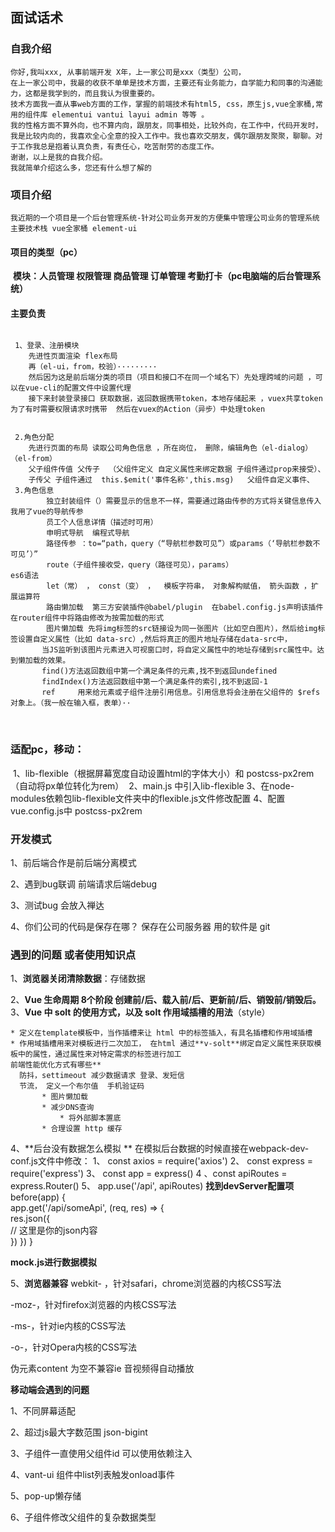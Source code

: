## 面试话术

 ### 自我介绍

    你好,我叫xxx, 从事前端开发 X年，上一家公司是xxx（类型）公司，
    在上一家公司中，我最的收获不单单是技术方面，主要还有业务能力，自学能力和同事的沟通能力，这都是我学到的，而且我认为很重要的。
    技术方面我一直从事web方面的工作，掌握的前端技术有html5, css，原生js,vue全家桶,常用的组件库 elementui vantui layui admin 等等 。
    我的性格方面不算外向，也不算内向，跟朋友，同事相处，比较外向，在工作中，代码开发时，我是比较内向的，我喜欢全心全意的投入工作中。我也喜欢交朋友，偶尔跟朋友聚聚，聊聊。对于工作我总是抱着认真负责，有责任心，吃苦耐劳的态度工作。
    谢谢，以上是我的自我介绍。
    我就简单介绍这么多，您还有什么想了解的

### 项目介绍


    我近期的一个项目是一个后台管理系统-针对公司业务开发的⽅便集中管理公司业务的管理系统
    主要技术栈 vue全家桶 element-ui 

   #### 项目的类型（pc）

​	**模块：人员管理        权限管理        商品管理        订单管理    考勤打卡（pc电脑端的后台管理系统）**

#### 主要负责 

```
 
 1、登录、注册模块 
 	先进性页面渲染 flex布局
 	再（el-ui，from，校验）·········
 	然后因为这是前后端分类的项目（项目和接口不在同一个域名下）先处理跨域的问题 ，可以在vue-cli的配置文件中设置代理
    接下来封装登录接口 获取数据，返回数据携带token，本地存储起来 ，vuex共享token 为了有时需要权限请求时携带  然后在vuex的Action（异步）中处理token
    

 2.角色分配
    先进行页面的布局 读取公司角色信息 ，所在岗位， 删除，编辑角色（el-dialog）（el-from）
	父子组件传值 父传子  （父组件定义 自定义属性来绑定数据 子组件通过prop来接受）、
    子传父 子组件通过  this.$emit('事件名称',this.msg)   父组件自定义事件、
 3.角色信息
		独立封装组件（）需要显示的信息不一样，需要通过路由传参的方式将关键信息传入 我用了vue的导航传参
		员工个人信息详情（描述时可用） 
		申明式导航  编程式导航
		路径传参 ：to=“path，query（“导航栏参数可见”）或params（‘导航栏参数不可见’）”
 		route（子组件接收受，query（路径可见），params）
es6语法
        let（常） ， const（变） ，  模板字符串， 对象解构赋值， 箭头函数 ，扩展运算符
        路由懒加载  第三方安装插件@babel/plugin  在babel.config.js声明该插件 在router组件中将路由修改为按需加载的形式
        图片懒加载 先将img标签的src链接设为同一张图片（比如空白图片），然后给img标签设置自定义属性（比如 data-src）,然后将真正的图片地址存储在data-src中，
       当JS监听到该图片元素进入可视窗口时，将自定义属性中的地址存储到src属性中。达到懒加载的效果。
       find()方法返回数组中第一个满足条件的元素,找不到返回undefined	
       findIndex()方法返回数组中第一个满足条件的索引,找不到返回-1
       ref     用来给元素或子组件注册引用信息。引用信息将会注册在父组件的 $refs 对象上。（我一般在输入框，表单）··
```

​     

### 适配pc，移动：

​	1、lib-flexible（根据屏幕宽度自动设置html的字体大小）和 postcss-px2rem（自动将px单位转化为rem）
​	2、main.js 中引入lib-flexible
​	3、在node-modules依赖包lib-flexible文件夹中的flexible.js文件修改配置
​	4、配置vue.config.js中 postcss-px2rem

### 开发模式

1、前后端合作是前后端分离模式 

2、遇到bug联调 前端请求后端debug

3、测试bug 会放入禅达

4、你们公司的代码是保存在哪？ 保存在公司服务器  用的软件是 git

### 遇到的问题 或者使用知识点

1、**浏览器关闭清除数据**：存储数据

2、**Vue 生命周期 8个阶段  创建前/后、载入前/后、更新前/后、销毁前/销毁后。**
3、**Vue 中 solt 的使用方式，以及 solt 作用域插槽的用法**（style）

	* 定义在template模板中，当作插槽来让 html 中的标签插入，有具名插槽和作用域插槽
	* 作用域插槽用来对模板进行二次加工， 在html 通过**v-solt**绑定自定义属性来获取模板中的属性，通过属性来对特定需求的标签进行加工
	前端性能优化方式有哪些**
	  防抖，settimeout 减少数据请求 登录、发短信
	  节流， 定义一个布尔值  手机验证码
	 	   * 图片懒加载
		   * 减少DNS查询
		 	   * 将外部脚本置底
		   * 合理设置 http 缓存

4、**后台没有数据怎么模拟 **
 	在模拟后台数据的时候直接在webpack-dev-conf.js文件中修改：
    1、 const axios = require('axios')
	2、 const express = require('express')
	3、 const app = express()
	4 、const apiRoutes = express.Router()
	5、 app.use('/api', apiRoutes)
**找到devServer配置项**
	before(app)
 	{  
 		app.get('/api/someApi', (req, res) => {   
  		res.json({     
  		 // 这里是你的json内容  
     		}) 
     	 	})
     	 }



**mock.js进行数据模拟**

5、**浏览器兼容**
webkit- ，针对safari，chrome浏览器的内核CSS写法

-moz-，针对firefox浏览器的内核CSS写法

-ms-，针对ie内核的CSS写法

-o-，针对Opera内核的CSS写法

伪元素content 为空不兼容ie 
音视频得自动播放

**移动端会遇到的问题**

 1、不同屏幕适配

2、超过js最大字数范围 json-bigint

3、子组件一直使用父组件id  可以使用依赖注入

4、vant-ui 组件中list列表触发onload事件

5、pop-up懒存储

6、子组件修改父组件的复杂数据类型

